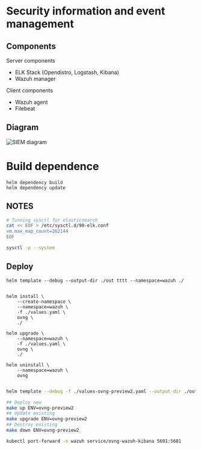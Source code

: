 # Security information and event management

## Components

Server components

- ELK Stack (Opendistro, Logstash, Kibana)
- Wazuh manager

Client components

- Wazuh agent
- Filebeat

## Diagram

![SIEM diagram](/images/diagram.png "SIEM diagram")

# Build dependence

```
helm dependency build
helm dependency update
```

## NOTES

```bash
# Tunning sysctl for elasticsearch
cat << EOF > /etc/sysctl.d/90-elk.conf
vm.max_map_count=262144
EOF

sysctl -p --system

```

## Deploy

```
helm template --debug --output-dir ./out tttt --namespace=wazuh ./


helm install \
    --create-namespace \
    --namespace=wazuh \
    -f ./values.yaml \
    ovng \
    ./

helm upgrade \
    --namespace=wazuh \
    -f ./values.yaml \
    ovng \
    ./

helm uninstall \
    --namespace=wazuh \
    ovng


```

```bash
helm template --debug -f ./values-ovng-preview2.yaml --output-dir ./out ovng ./

## Deploy new
make up ENV=ovng-preview2
## Update existing
make upgrade ENV=ovng-preview2
## Destroy existing
make down ENV=ovng-preview2

kubectl port-forward -n wazuh service/ovng-wazuh-kibana 5601:5601

```
